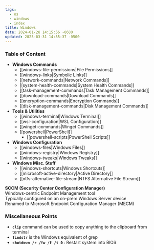 ```yaml
---
tags:
  - os
  - windows
  - index
title: Windows
date: 2024-01-28 14:15:56 -0600
updated: 2025-03-31 14:55:37 -0500
---
```


### Table of Content

* **Windows Commands**
	* [[windows-file-permissions|File Permissions]]
	* [[windows-links|Symbolic Links]]
	* [[network-commands|Network Commands]]
	* [[system-health-commands|System Health Commands]]
	* [[task-management-commands|Task Management Commands]]
	* [[download-commands|Download Commands]]
	* [[encryption-commands|Encryption Commands]]
	* [[disk-management-commands|Disk Management Commands]]
* **Tools & Utilities**
	* [[windows-terminal|Windows Terminal]]
	* [[wsl-configuration|WSL Configuration]]
	* [[winget-commands|Winget Commands]]
	* [[powershell|PowerShell]]
		* [[powershell-scripts|PowerShell Scripts]]
* **Windows Configuration**
	* [[windows-files|Windows Files]]
	* [[windows-registry|Windows Registry]]
	* [[windows-tweaks|Windows Tweaks]]
* **Windows Misc. Stuff**
	* [[windows-shortcuts|Windows Shortcuts]]
	* [[microsoft-active-directory|Active Directory]]
	* [[ntfs-alternative-file-stream|NTFS Alternative File Stream]]

**SCCM (Security Center Configuration Manager)**  
Windows-centric Endpoint Management tool  
Typically configured on an on-prem Windows Server device  
Renamed to Microsoft Endpoint Configuration Manager (MECM)

### Miscellaneous Points

* **`clip`** command can be used to copy anything to the clipboard from terminal
* **`findstr`** is the Windows equivalent of grep
* **`shutdown /r /fw /f /t 0`** : Restart system into BIOS
